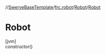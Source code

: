 //[SwerveBaseTemplate](../../../index.md)/[frc.robot](../index.md)/[Robot](index.md)/[Robot](-robot.md)

# Robot

[jvm]\
constructor()

